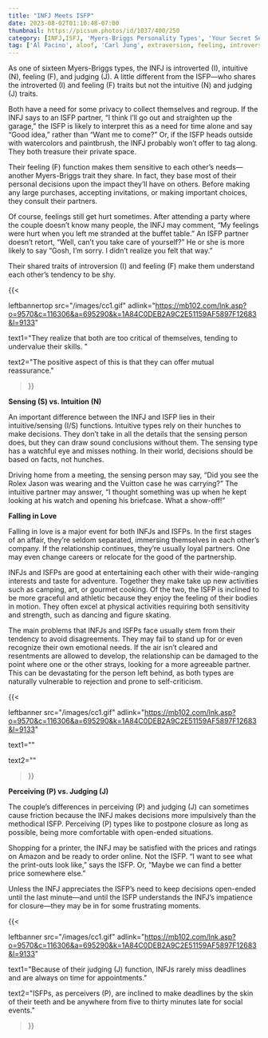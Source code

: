 ```yaml
---
title: "INFJ Meets ISFP"
date: 2023-08-02T01:10:48-07:00
thumbnail: https://picsum.photos/id/1037/400/250
category: [INFJ,ISFJ, 'Myers-Briggs Personality Types', 'Your Secret Self']
tag: ['Al Pacino', aloof, 'Carl Jung', extraversion, feeling, introversion, introvert, judging, MBTI, Myers-Briggs, perceiving, personality, personality type, psychology, relationships, thinking, 'Tiger Woods']
---
```


As one of sixteen Myers-Briggs types, the INFJ is introverted (I), intuitive (N), feeling (F), and judging (J). A little different from the ISFP—who shares the introverted (I) and feeling (F) traits but not the intuitive (N) and judging (J) traits.

Both have a need for some privacy to collect themselves and regroup. If the INFJ says to an ISFP partner, “I think I’ll go out and straighten up the garage,” the ISFP is likely to interpret this as a need for time alone and say “Good idea,” rather than “Want me to come?” Or, if the ISFP heads outside with watercolors and paintbrush, the INFJ probably won’t offer to tag along. They both treasure their private space.

Their feeling (F) function makes them sensitive to each other’s needs—another Myers-Briggs trait they share. In fact, they base most of their personal decisions upon the impact they’ll have on others. Before making any large purchases, accepting invitations, or making important choices, they consult their partners.

Of course, feelings still get hurt sometimes. After attending a party where the couple doesn’t know many people, the INFJ may comment, “My feelings were hurt when you left me stranded at the buffet table.” An ISFP partner doesn’t retort, “Well, can’t you take care of yourself?” He or she is more likely to say “Gosh, I’m sorry. I didn’t realize you felt that way.”

Their shared traits of introversion (I) and feeling (F) make them understand each other’s tendency to be shy. 

{{< 

leftbannertop src="/images/cc1.gif" adlink="https://mb102.com/lnk.asp?o=9570&c=116306&a=695290&k=1A84C0DEB2A9C2E51159AF5897F12683&l=9133"  

text1="They realize that both are too critical of themselves, tending to undervalue their skills. " 

text2="The positive aspect of this is that they can offer mutual reassurance."

>}}

**Sensing (S) vs. Intuition (N)**

An important difference between the INFJ and ISFP lies in their intuitive/sensing (I/S) functions. Intuitive types rely on their hunches to make decisions. They don’t take in all the details that the sensing person does, but they can draw sound conclusions without them. The sensing type has a watchful eye and misses nothing. In their world, decisions should be based on facts, not hunches.

Driving home from a meeting, the sensing person may say, “Did you see the Rolex Jason was wearing and the Vuitton case he was carrying?” The intuitive partner may answer, “I thought something was up when he kept looking at his watch and opening his briefcase. What a show-off!”

**Falling in Love**

Falling in love is a major event for both INFJs and ISFPs. In the first stages of an affair, they’re seldom separated, immersing themselves in each other’s company. If the relationship continues, they’re usually loyal partners. One may even change careers or relocate for the good of the partnership.

INFJs and ISFPs are good at entertaining each other with their wide-ranging interests and taste for adventure. Together they make take up new activities such as camping, art, or gourmet cooking. Of the two, the ISFP is inclined to be more graceful and athletic because they enjoy the feeling of their bodies in motion. They often excel at physical activities requiring both sensitivity and strength, such as dancing and figure skating.

The main problems that INFJs and ISFPs face usually stem from their tendency to avoid disagreements. They may fail to stand up for or even recognize their own emotional needs. If the air isn’t cleared and resentments are allowed to develop, the relationship can be damaged to the point where one or the other strays, looking for a more agreeable partner. This can be devastating for the person left behind, as both types are naturally vulnerable to rejection and prone to self-criticism.

{{< 

leftbanner src="/images/cc1.gif" adlink="https://mb102.com/lnk.asp?o=9570&c=116306&a=695290&k=1A84C0DEB2A9C2E51159AF5897F12683&l=9133"  

text1="" 

text2=""

>}}

**Perceiving (P) vs. Judging (J)**

The couple’s differences in perceiving (P) and judging (J) can sometimes cause friction because the INFJ makes decisions more impulsively than the methodical ISFP. Perceiving (P) types like to postpone closure as long as possible, being more comfortable with open-ended situations.

Shopping for a printer, the INFJ may be satisfied with the prices and ratings on Amazon and be ready to order online. Not the ISFP. “I want to see what the print-outs look like,” says the ISFP. Or, “Maybe we can find a better price somewhere else.”

Unless the INFJ appreciates the ISFP’s need to keep decisions open-ended until the last minute—and until the ISFP understands the INFJ’s impatience for closure—they may be in for some frustrating moments. 

{{< 

leftbanner src="/images/cc1.gif" adlink="https://mb102.com/lnk.asp?o=9570&c=116306&a=695290&k=1A84C0DEB2A9C2E51159AF5897F12683&l=9133"  

text1="Because of their judging (J) function, INFJs rarely miss deadlines and are always on time for appointments." 

text2="ISFPs, as perceivers (P), are inclined to make deadlines by the skin of their teeth and be anywhere from five to thirty minutes late for social events."

>}}